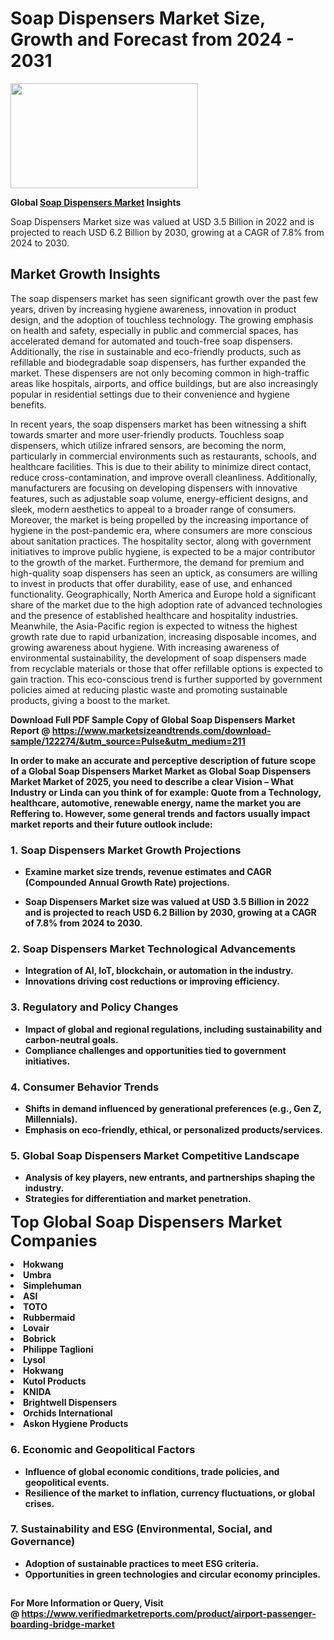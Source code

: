 <H1>Soap Dispensers Market Size, Growth and Forecast from 2024 - 2031</H1><img class="aligncenter size-medium wp-image-584254" src="https://thirdeyenews.in/wp-content/uploads/2024/09/Global-Market-Research-300x168.jpeg" alt="" width="300" height="168" /><p><strong>Global&nbsp;<a href="https://www.marketsizeandtrends.com/download-sample/122274/&amp;utm_source=Pulse&amp;utm_medium=211">Soap Dispensers Market</a> Insights</strong></p><p>Soap Dispensers Market size was valued at USD 3.5 Billion in 2022 and is projected to reach USD 6.2 Billion by 2030, growing at a CAGR of 7.8% from 2024 to 2030.</p><p><h2>Market Growth Insights</h2> <p>The soap dispensers market has seen significant growth over the past few years, driven by increasing hygiene awareness, innovation in product design, and the adoption of touchless technology. The growing emphasis on health and safety, especially in public and commercial spaces, has accelerated demand for automated and touch-free soap dispensers. Additionally, the rise in sustainable and eco-friendly products, such as refillable and biodegradable soap dispensers, has further expanded the market. These dispensers are not only becoming common in high-traffic areas like hospitals, airports, and office buildings, but are also increasingly popular in residential settings due to their convenience and hygiene benefits.</p> <p><strong></strong></p> <p>In recent years, the soap dispensers market has been witnessing a shift towards smarter and more user-friendly products. Touchless soap dispensers, which utilize infrared sensors, are becoming the norm, particularly in commercial environments such as restaurants, schools, and healthcare facilities. This is due to their ability to minimize direct contact, reduce cross-contamination, and improve overall cleanliness. Additionally, manufacturers are focusing on developing dispensers with innovative features, such as adjustable soap volume, energy-efficient designs, and sleek, modern aesthetics to appeal to a broader range of consumers. Moreover, the market is being propelled by the increasing importance of hygiene in the post-pandemic era, where consumers are more conscious about sanitation practices. The hospitality sector, along with government initiatives to improve public hygiene, is expected to be a major contributor to the growth of the market. Furthermore, the demand for premium and high-quality soap dispensers has seen an uptick, as consumers are willing to invest in products that offer durability, ease of use, and enhanced functionality. Geographically, North America and Europe hold a significant share of the market due to the high adoption rate of advanced technologies and the presence of established healthcare and hospitality industries. Meanwhile, the Asia-Pacific region is expected to witness the highest growth rate due to rapid urbanization, increasing disposable incomes, and growing awareness about hygiene. With increasing awareness of environmental sustainability, the development of soap dispensers made from recyclable materials or those that offer refillable options is expected to gain traction. This eco-conscious trend is further supported by government policies aimed at reducing plastic waste and promoting sustainable products, giving a boost to the market. <p><strong></p><p><span class=""><strong>Download Full PDF Sample Copy of Global Soap Dispensers Market Report</strong> @ <a href="https://www.marketsizeandtrends.com/download-sample/122274/&amp;utm_source=Pulse&amp;utm_medium=211" target="_blank">https://www.marketsizeandtrends.com/download-sample/122274/&amp;utm_source=Pulse&amp;utm_medium=211</a></span></p><p>In order to make an accurate and perceptive description of future scope of a Global&nbsp;Soap Dispensers Market Market as Global&nbsp;Soap Dispensers Market Market of 2025, you need to describe a clear Vision &ndash; What Industry or Linda can you think of for example: Quote from a Technology, healthcare, automotive, renewable energy, name the market you are Reffering to. However, some general trends and factors usually impact market reports and their future outlook include:</p><h3>1.&nbsp;<strong>Soap Dispensers Market Growth Projections</strong></h3><ul><li>Examine market size trends, revenue estimates and CAGR (Compounded Annual Growth Rate) projections.</li><li><p>Soap Dispensers Market size was valued at USD 3.5 Billion in 2022 and is projected to reach USD 6.2 Billion by 2030, growing at a CAGR of 7.8% from 2024 to 2030.</p></li></ul><h3>2.&nbsp;<strong>Soap Dispensers Market Technological Advancements</strong></h3><ul><li>Integration of AI, IoT, blockchain, or automation in the industry.</li><li>Innovations driving cost reductions or improving efficiency.</li></ul><h3>3.&nbsp;<strong>Regulatory and Policy Changes</strong></h3><ul><li>Impact of global and regional regulations, including sustainability and carbon-neutral goals.</li><li>Compliance challenges and opportunities tied to government initiatives.</li></ul><h3>4.&nbsp;<strong>Consumer Behavior Trends</strong></h3><ul><li>Shifts in demand influenced by generational preferences (e.g., Gen Z, Millennials).</li><li>Emphasis on eco-friendly, ethical, or personalized products/services.</li></ul><h3>5.&nbsp;<strong>Global Soap Dispensers Market Competitive Landscape</strong></h3><ul><li>Analysis of key players, new entrants, and partnerships shaping the industry.</li><li>Strategies for differentiation and market penetration.</li></ul><p data-pm-slice="1 1 []"><span style="color: inherit; font-family: inherit; font-size: 25px;">Top Global Soap Dispensers Market Companies</span></p><div class="" data-test-id=""><p><li>Hokwang</li><li> Umbra</li><li> Simplehuman</li><li> ASI</li><li> TOTO</li><li> Rubbermaid</li><li> Lovair</li><li> Bobrick</li><li> Philippe Taglioni</li><li> Lysol</li><li> Hokwang</li><li> Kutol Products</li><li> KNIDA</li><li> Brightwell Dispensers</li><li> Orchids International</li><li> Askon Hygiene Products</li></p></div><h3>6.&nbsp;<strong>Economic and Geopolitical Factors</strong></h3><ul><li>Influence of global economic conditions, trade policies, and geopolitical events.</li><li>Resilience of the market to inflation, currency fluctuations, or global crises.</li></ul><h3>7.&nbsp;<strong>Sustainability and ESG (Environmental, Social, and Governance)</strong></h3><ul><li>Adoption of sustainable practices to meet ESG criteria.</li><li>Opportunities in green technologies and circular economy principles.</li></ul><h2><strong style="font-size: 14px;">For More Information or Query, Visit @&nbsp;</strong><a style="background-color: #ffffff; font-size: 14px;" href="https://www.marketsizeandtrends.com/report/soap-dispensers-market/" target="_blank">https://www.verifiedmarketreports.com/product/airport-passenger-boarding-bridge-market</a></h2>
